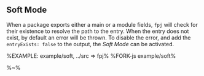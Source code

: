 ## Soft Mode

When a package exports either a main or a module fields, `fpj` will check for their existence to resolve the path to the entry. When the entry does not exist, by default an error will be thrown. To disable the error, and add the `entryExists: false` to the output, the _Soft Mode_ can be activated.

%EXAMPLE: example/soft, ../src => fpj%
%FORK-js example/soft%

%~%